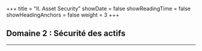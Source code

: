 +++
title = "II. Asset Security"
showDate = false
showReadingTime = false
showHeadingAnchors = false
weight = 3
+++

## Domaine 2 : Sécurité des actifs

***

